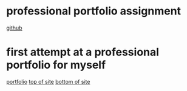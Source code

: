 # professional portfolio assignment 
[github](https://github.com/Nparson88/portfolio)
# first attempt at a professional portfolio for myself 
[portfolio](https://github.com/Nparson88/portfolio/blob/main/Develop/index.html)
[top of site](https://github.com/Nparson88/portfolio/blob/main/2021-03-08.png)
[bottom of site](https://github.com/Nparson88/portfolio/blob/main/2021-03-08%20(1).png)
